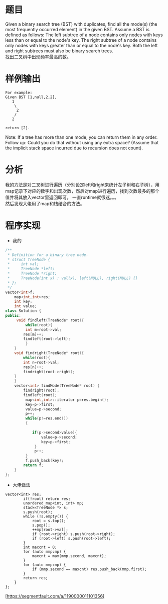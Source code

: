 # 题目
Given a binary search tree (BST) with duplicates, find all the mode(s) (the most frequently occurred element) in the given BST.
Assume a BST is defined as follows: 
The left subtree of a node contains only nodes with keys less than or equal to the node's key.
The right subtree of a node contains only nodes with keys greater than or equal to the node's key.
Both the left and right subtrees must also be binary search trees.\
找出二叉树中出现频率最高的数。
# 样例输出
```
For example:
Given BST [1,null,2,2],
   1
    \
     2
    /
   2

return [2]. 
```
Note: If a tree has more than one mode, you can return them in any order. 
Follow up: Could you do that without using any extra space? (Assume that the implicit stack space incurred due to recursion does not count). 

# 分析
我的方法是对二叉树进行遍历（分别设定left和right来统计左子树和右子树），用map记录下对应的数字和出现次数，然后对map进行遍历，找到次数最多的那个值并将其放入vector里返回即可。
一直runtime就很迷。。。\
然后发现大佬用了map和栈结合的方法。
# 程序实现
* 我的
```cpp
/**
 * Definition for a binary tree node.
 * struct TreeNode {
 *     int val;
 *     TreeNode *left;
 *     TreeNode *right;
 *     TreeNode(int x) : val(x), left(NULL), right(NULL) {}
 * };
 */
vector<int>f;
    map<int,int>res;
    int key;
    int value;
class Solution {
public:
     void findleft(TreeNode* root){
         while(root){
         int m=root->val;
    	res[m]++;
        findleft(root->left);
         }
    }
    void findright(TreeNode* root){
        while(root){
    	int n=root->val;
    	res[n]++;
        findright(root->right);
	}
    }
    vector<int> findMode(TreeNode* root) {
        findright(root);
        findleft(root);
		 map<int,int>::iterator p=res.begin();
		 key=p->first;
		 value=p->second;
		 p++;
		 while(p!=res.end())
		 {
		 	
		 	if(p->second>value){
		 		value=p->second;
		 		key=p->first;
			 }
			 p++;
		 }
		 f.push_back(key);
        return f;
    }
};
```
* 大佬做法
```
vector<int> res;
        if(!root) return res;
        unordered_map<int, int> mp;
        stack<TreeNode *> s;
        s.push(root);
        while (!s.empty()) {
            root = s.top();
            s.pop();
            ++mp[root->val];
            if (root->right) s.push(root->right);
            if (root->left) s.push(root->left);
        }
        int maxcnt = 0;
        for (auto mmp:mp) {
            maxcnt = max(mmp.second, maxcnt);
        }
        for (auto mmp:mp) {
            if (mmp.second == maxcnt) res.push_back(mmp.first);
        }
        return res;
    }
};
```
[https://segmentfault.com/a/1190000011101356]
